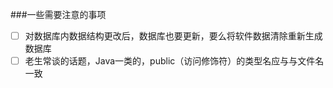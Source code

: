 ###一些需要注意的事项
- [ ] 对数据库内数据结构更改后，数据库也要更新，要么将软件数据清除重新生成数据库
- [ ] 老生常谈的话题，Java一类的，public（访问修饰符）的类型名应与与文件名一致
